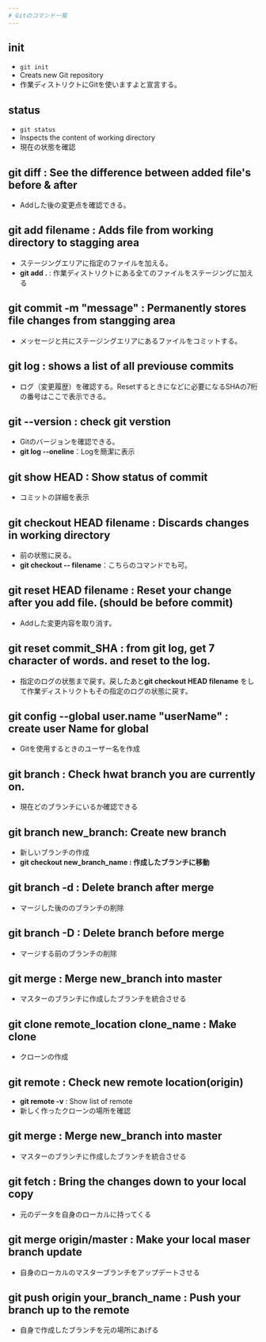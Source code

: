 ```yaml
---
# Gitのコマンド一覧
---
```


## init
 - ```git init``` 
 - Creats new Git repository
 - 作業ディストリクトにGitを使いますよと宣言する。
 

## status
 - ```git status``` 
 - Inspects the content of working directory
 - 現在の状態を確認
 
 
## git diff : See the difference between added file's before & after
 - Addした後の変更点を確認できる。


## git add filename : Adds file from working directory to stagging area
 - ステージングエリアに指定のファイルを加える。
 - **git add .** : 作業ディストリクトにある全てのファイルをステージングに加える


## git commit -m "message" : Permanently stores file changes from stangging area
 - メッセージと共にステージングエリアにあるファイルをコミットする。


## git log : shows a list of all previouse commits
 - ログ（変更履歴）を確認する。Resetするときになどに必要になるSHAの7桁の番号はここで表示できる。


## git --version : check git verstion
 - Gitのバージョンを確認できる。
 - **git log --oneline**：Logを簡潔に表示


## git show HEAD : Show status of commit
 - コミットの詳細を表示


## git checkout HEAD filename : Discards changes in working directory
 - 前の状態に戻る。
 - **git checkout -- filename**：こちらのコマンドでも可。
  

## git reset HEAD filename : Reset your change after you add file. (should be before commit)
 - Addした変更内容を取り消す。


## git reset commit_SHA : from git log, get 7 character of words. and reset to the log. 
 - 指定のログの状態まで戻す。戻したあと**git checkout HEAD filename** をして作業ディストリクトもその指定のログの状態に戻す。
 

## git config --global user.name "userName" : create user Name for global
 - Gitを使用するときのユーザー名を作成


## git branch : Check hwat branch you are currently on.
 - 現在どのブランチにいるか確認できる
 
 
## git branch new_branch: Create new branch
 - 新しいブランチの作成
 - **git checkout new_branch_name : 作成したブランチに移動**


## git branch -d : Delete branch after merge
 - マージした後ののブランチの削除
 
 
## git branch -D : Delete branch before merge
 - マージする前のブランチの削除
 
 
## git merge : Merge new_branch into master
 - マスターのブランチに作成したブランチを統合させる 


## git clone remote_location clone_name : Make clone
 - クローンの作成


## git remote : Check new remote location(origin)
 - **git remote -v** : Show list of remote
 - 新しく作ったクローンの場所を確認


## git merge : Merge new_branch into master
 - マスターのブランチに作成したブランチを統合させる 


## git fetch : Bring the changes down to your local copy
 - 元のデータを自身のローカルに持ってくる


## git merge origin/master : Make your local maser branch update
 - 自身のローカルのマスターブランチをアップデートさせる

## git push origin your_branch_name : Push your branch up to the remote
 - 自身で作成したブランチを元の場所にあげる  


 
 
 
 

